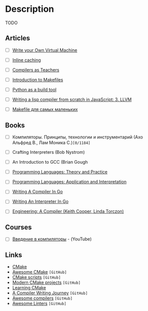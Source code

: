 # Description

TODO


## Articles

- [ ] [Write your Own Virtual Machine](https://justinmeiners.github.io/lc3-vm/)
- [ ] [Inline caching](https://bernsteinbear.com/blog/inline-caching/)
- [ ] [Compilers as Teachers](https://ferrous-systems.com/blog/compilers-as-teachers/)
- [ ] [Introduction to Makefiles](https://xs-labs.com/en/blog/2020/11/07/introduction-to-makefiles/)
- [ ] [Python as a build tool](https://tonsky.me/blog/python-build/)
- [ ] [Writing a lisp compiler from scratch in JavaScript: 3. LLVM](https://notes.eatonphil.com/compiler-basics-llvm.html)
- [ ] [Makefile для самых маленьких](https://habr.com/ru/post/155201/)


## Books

- [ ] Компиляторы. Принципы, технологии и инструментарий (Ахо Альфред В., Лам Моника С.)`[0/1184]`
- [ ] Crafting Interpreters (Bob Nystrom)
- [ ] An Introduction to GCC (Brian Gough
- [ ] [Programming Languages: Theory and Practice](http://people.cs.uchicago.edu/~blume/classes/aut2008/proglang/text/offline.pdf)
- [ ] [Programming Languages: Application and Interpretation](http://cs.brown.edu/courses/cs173/2012/book/)
- [ ] [Writing A Compiler In Go](https://compilerbook.com/)
- [ ] [Writing An Interpreter In Go](https://interpreterbook.com/)
- [ ] [Engineering: A Compiler (Keith Cooper, Linda Torczon)](https://www.amazon.com/dp/012088478X)


## Courses

- [ ] [Введение в компиляторы](https://youtube.com/playlist?list=PLeQDJtBkrIiT0TMQ3muv3zvNdsmBZFOR1) - (YouTube)


## Links

- [CMake](https://cmake.org/)
- [Awesome CMake](https://github.com/onqtam/awesome-cmake) `[GitHub]`
- [CMake scripts](https://github.com/StableCoder/cmake-scripts) `[GitHub]`
- [Modern CMake projects](https://github.com/pr0g/cmake-examples) `[GitHub]`
- [Learning CMake](https://github.com/Akagi201/learning-cmake)
- [A Compiler Writing Journey](https://github.com/DoctorWkt/acwj) `[GitHub]`
- [Awesome compilers](https://github.com/aalhour/awesome-compilers) `[GitHub]`
- [Awesome Linters](https://github.com/caramelomartins/awesome-linters) `[GitHub]`
